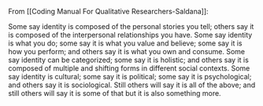 From [[Coding Manual For Qualitative Researchers-Saldana]]:

Some say identity is composed of the personal stories you tell; others say it is composed of the interpersonal relationships you have. Some say identity is what you do; some say it is what you value and believe; some say it is how you perform; and others say it is what you own and consume. Some say identity can be categorized; some say it is holistic; and others say it is composed of multiple and shifting forms in different social contexts. Some say identity is cultural; some say it is political; some say it is psychological; and others say it is sociological.  Still others will say it is all of the above; and still others will say it is some of that but it is also something more.

